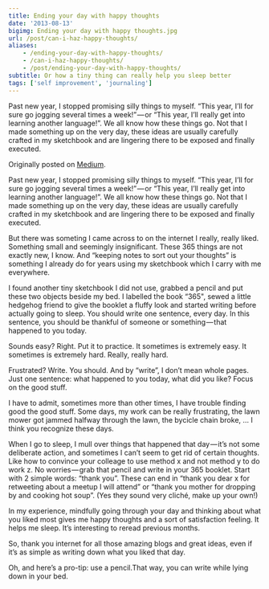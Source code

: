 ```yaml
---
title: Ending your day with happy thoughts
date: '2013-08-13'
bigimg: Ending your day with happy thoughts.jpg
url: /post/can-i-haz-happy-thoughts/
aliases:
    - /ending-your-day-with-happy-thoughts/
    - /can-i-haz-happy-thoughts/
    - /post/ending-your-day-with-happy-thoughts/
subtitle: Or how a tiny thing can really help you sleep better
tags: ['self improvement', 'journaling']
---
```

<div class="summary">
Past new year, I stopped promising silly things to myself. “This year, I’ll for sure go jogging several times a week!” — or “This year, I’ll really get into learning another language!”. We all know how these things go. Not that I made something up on the very day, these ideas are usually carefully crafted in my sketchbook and are lingering there to be exposed and finally executed.
</div>

Originally posted on [Medium](https://medium.com/writers-on-writing/6a9dbf4d8212).

Past new year, I stopped promising silly things to myself. “This year, I’ll for sure go jogging several times a week!” — or “This year, I’ll really get into learning another language!”. We all know how these things go. Not that I made something up on the very day, these ideas are usually carefully crafted in my sketchbook and are lingering there to be exposed and finally executed.

But there was someting I came across to on the internet I really, really liked. Something small and seemingly insignificant. These 365 things are not exactly new, I know. And “keeping notes to sort out your thoughts” is something I already do for years using my sketchbook which I carry with me everywhere.

I found another tiny sketchbook I did not use, grabbed a pencil and put these two objects beside my bed. I labelled the book “365", sewed a little hedgehog friend to give the booklet a fluffy look and started writing before actually going to sleep. You should write one sentence, every day. In this sentence, you should be thankful of someone or something — that happened to you today.

Sounds easy? Right. Put it to practice. It sometimes is extremely easy. It sometimes is extremely hard. Really, really hard.

Frustrated? Write.
You should. And by “write”, I don’t mean whole pages. Just one sentence: what happened to you today, what did you like? Focus on the good stuff.

I have to admit, sometimes more than other times, I have trouble finding good the good stuff. Some days, my work can be really frustrating, the lawn mower got jammed halfway through the lawn, the bycicle chain broke, … I think you recognize these days.

When I go to sleep, I mull over things that happened that day — it’s not some deliberate action, and sometimes I can’t seem to get rid of certain thoughts. Like how to convince your colleage to use method x and not method y to do work z.
No worries — grab that pencil and write in your 365 booklet. Start with 2 simple words: “thank you”. These can end in “thank you dear x for retweeting about a meetup I will attend” or “thank you mother for dropping by and cooking hot soup”. (Yes they sound very cliché, make up your own!)

In my experience, mindfully going through your day and thinking about what you liked most gives me happy thoughts and a sort of satisfaction feeling. It helps me sleep. It’s interesting to reread previous months.

So, thank you internet for all those amazing blogs and great ideas, even if it’s as simple as writing down what you liked that day.

Oh, and here’s a pro-tip: use a pencil.That way, you can write while lying down in your bed.